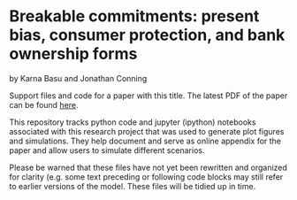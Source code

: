# Breakable commitments: present bias, consumer protection, and bank ownership forms
by Karna Basu and Jonathan Conning

Support files and code for a paper with this title. The latest PDF of the paper can be found [here](https://goog.gl/2h4YUb).

This repository tracks python code and jupyter (ipython) notebooks associated with this research project that was used to generate plot figures and simulations.  They help document and serve as online appendix for the paper and allow users to simulate different scenarios. 

Please be warned that these files have not yet been rewritten and organized for clarity (e.g. some text preceding or following code blocks may still refer to earlier versions of the model. These files will be tidied up in time. 
